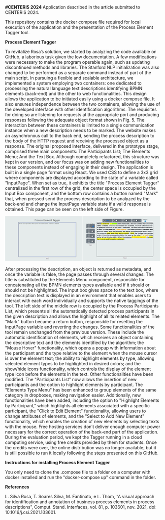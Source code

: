 **#CENTERIS 2024**
Application described in the article submitted to CENTERIS 2024.

This repository contains the docker compose file required for local execution of the application and the presentation of the Process Element Tagger tool.

**Process Element Tagger**

To revitalize Rosa’s solution, we started by analyzing the code available on GitHub, a laborious task given the low documentation. A few modifications were necessary to make the program operable again, such as updating discontinued methods and libraries. The Stanford NLP initialization was also changed to be performed as a separate command instead of part of the main script.
In pursuing a flexible and scalable architecture, we implemented a system employing two containers: one dedicated to processing the natural language text descriptions identifying BPMN elements (back-end) and the other to web functionalities. This design allows the application to be initiated easily using a docker compose file. It also ensures independence between the two containers, allowing the use of the developed interface with other identification algorithms. The requisites for doing so are listening for requests at the appropriate port and producing responses following the adequate object format shown in Fig. 5.
The interaction between these containers is limited to a single communication instance when a new description needs to be marked. The website makes an asynchronous call to the back end, sending the process description to the body of the HTTP request and receiving the processed object as a response.
The original proposed interface, delivered in the prototype stage, comprised three main components: The Participants List; The Elements Menu; And the Text Box. Although completely refactored, this structure was kept in our version, and our focus was on adding new functionalities to these components instead of engaging in their design.
The application is built in a single page format using React. We used CSS to define a 3x3 grid where components are displayed according to the state of a variable called "InputPage". When set as true, it exhibits the title "Process Element Tagger" centralized in the first row of the grid, the center space is occupied by the Input Box component, and the bottom row contains a button named "Mark" that, when pressed send the process description to be analyzed by the back-end and change the InputPage variable state if a valid response is obtained. This page can be seen on the left side of Figure.

![Prints from the tool waiting for input (left), and after receiving a response and select some of the tag options (right).](https://github.com/AnonymousReview2024/CENTERIS-2024/blob/main/prints%20tool.png)
 
After processing the description, an object is returned as metadata, and once the variable is false, the page passes through several changes: The title is substituted by the Elements Menu component, responsible for concatenating all the BPMN elements types available and if it should or should not be highlighted. The input box gives space to the text box, where the description text is displayed in an environment that enables users to interact with each word individually and supports the native taggings of the tool. The left side of the middle row is occupied by the Process Participants List, which presents all the automatically detected process participants in the given description and allows the highlight of all its related elements. The "Mark" button became a return button, responsible for resetting the InputPage variable and reverting the changes.
Some functionalities of the tool remain unchanged from the previous version. These include the automatic identification of elements, which receives an object containing the descriptive text and the elements identified by the algorithm; the "Mouse Hover" functionality, which opens a popup with information about the participant and the type relative to the element when the mouse cursor is over the element text; the ability to highlight elements by type, allowing selected element types to be highlighted in desired colors; and the show/hide icons functionality, which controls the display of the element type icon before the elements in the text.
Other functionalities have been modified. The "Participants List" now allows the insertion of new participants and the option to highlight elements by participant. The "Elements Type Menu" has been enhanced to group elements of the same category in dropboxes, making navigation easier. Additionally, new functionalities have been added, including the option to "Highlight Elements by Participant," which highlights all elements associated with a specific participant, the "Click to Edit Element" functionality, allowing users to change attributes of elements, and the "Select to Add New Element" functionality, which enables the creation of new elements by selecting texts with the mouse.
Free hosting services don’t deliver enough computer power necessary for the correct operation of the back-end part of the application. During the evaluation period, we kept the Tagger running in a cloud computing service, using free credits provided by them for students. Once the credits were over, the online distribution was no longer available, but it is still possible to run it locally following the steps presented on this GitHub.


**Instructions for installing Process Element Tagger**

You only need to clone the .compose file to a folder on a computer with docker installed and run the "docker-compose up" command in the folder.

**References**

L. Silva Rosa, T. Soares Silva, M. Fantinato, e L. Thom, “A visual approach for identification and annotation of business process elements in process descriptions”, Comput. Stand. Interfaces, vol. 81, p. 103601, nov. 2021, doi: 10.1016/j.csi.2021.103601.
